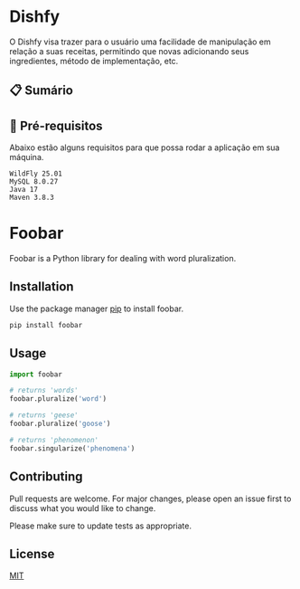 # Dishfy

O Dishfy visa trazer para o usuário uma facilidade de manipulação em relação a suas receitas, permitindo que novas adicionando seus ingredientes, método de implementação, etc.

## 📋 Sumário


## 🚀 Pré-requisitos

Abaixo estão alguns requisitos para que possa rodar a aplicação em sua máquina.

```
WildFly 25.01
MySQL 8.0.27
Java 17
Maven 3.8.3
```


# Foobar

Foobar is a Python library for dealing with word pluralization.

## Installation

Use the package manager [pip](https://pip.pypa.io/en/stable/) to install foobar.

```bash
pip install foobar
```

## Usage

```python
import foobar

# returns 'words'
foobar.pluralize('word')

# returns 'geese'
foobar.pluralize('goose')

# returns 'phenomenon'
foobar.singularize('phenomena')
```

## Contributing
Pull requests are welcome. For major changes, please open an issue first to discuss what you would like to change.

Please make sure to update tests as appropriate.

## License
[MIT](https://choosealicense.com/licenses/mit/)